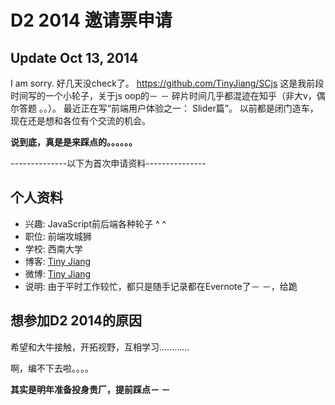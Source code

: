 # D2 2014 邀请票申请
## Update Oct 13, 2014

I am sorry.
好几天没check了。
https://github.com/TinyJiang/SCjs
这是我前段时间写的一个小轮子，关于js oop的－ －
碎片时间几乎都混迹在知乎（非大v，偶尔答题 。。）。
最近正在写“前端用户体验之一： Slider篇”。
以前都是闭门造车，现在还是想和各位有个交流的机会。

**说到底，真是是来踩点的。。。。。。**

--------------以下为首次申请资料---------------
## 个人资料

- 兴趣: JavaScript前后端各种轮子 ^ ^
- 职位: 前端攻城狮
- 学校: 西南大学
- 博客: [Tiny Jiang](http://www.tinyjiang.com)
- 微博: [Tiny Jiang](http://weibo.com/u/1880505334)
- 说明: 由于平时工作较忙，都只是随手记录都在Evernote了－ －，给跪

## 想参加D2 2014的原因

希望和大牛接触，开拓视野，互相学习…………

啊，编不下去啦。。。。

**其实是明年准备投身贵厂，提前踩点－ －**